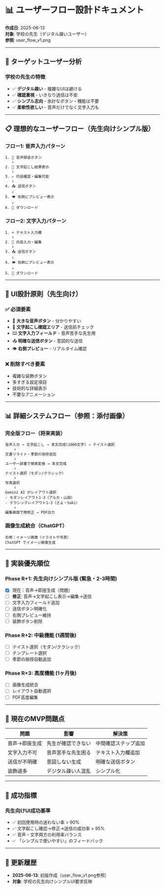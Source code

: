 # 📊 ユーザーフロー設計ドキュメント

**作成日**: 2025-06-13  
**対象**: 学校の先生（デジタル疎いユーザー）  
**参照**: user_flow_v1.png

---

## 🎯 **ターゲットユーザー分析**

### **学校の先生の特徴**
- ✅ **デジタル疎い** - 複雑なUIは避ける
- ✅ **確認重視** - いきなり送信は不安
- ✅ **シンプル志向** - 余計なボタン・機能は不要
- ✅ **柔軟性欲しい** - 音声だけでなく文字入力も

---

## 📋 **理想的なユーザーフロー（先生向けシンプル版）**

### **フロー1: 音声入力パターン**
```
1. 🎤 音声録音ボタン
   ↓
2. 📝 文字起こし結果表示
   ↓
3. ✏️ 内容確認・編集可能
   ↓
4. 📤 送信ボタン
   ↓
5. 👁️ 右側にプレビュー表示
   ↓
6. 📄 ダウンロード
```

### **フロー2: 文字入力パターン**
```
1. ⌨️ テキスト入力欄
   ↓
2. 📝 内容入力・編集
   ↓
3. 📤 送信ボタン
   ↓
4. 👁️ 右側にプレビュー表示
   ↓
5. 📄 ダウンロード
```

---

## 🎨 **UI設計原則（先生向け）**

### **✅ 必須要素**
- 🎤 **大きな音声ボタン** - 分かりやすい
- 📝 **文字起こし確認エリア** - 送信前チェック
- ⌨️ **文字入力フィールド** - 音声苦手な先生用
- 📤 **明確な送信ボタン** - 意図的な送信
- 👁️ **右側プレビュー** - リアルタイム確認

### **❌ 削除すべき要素**
- 複雑な装飾ボタン
- 多すぎる設定項目
- 技術的な詳細表示
- 不要なアニメーション

---

## 📊 **詳細システムフロー（参照：添付画像）**

### **完全版フロー（将来実装）**
```
音声入力 → 文字起こし → 本文完成(1000文字) → テイスト選択
    ↓
文書リライト・季節の挨拶追加
    ↓
ユーザー辞書で検索変換 → 本文完成
    ↓
テイスト選択（モダン/クラシック）
    ↓
写真選択
    ↓
Gemini AI がレイアウト選択
- モダンレイアウト1-3（アルカ・山田）
- クラシックレイアウト1-3（さよ・Saki）
    ↓
編集画面で微修正 → PDF出力
```

### **画像生成統合（ChatGPT）**
```
右側：イメージ画像（イラストや写真）
ChatGPT でイメージ画像生成
```

---

## 🚀 **実装優先順位**

### **Phase R+1: 先生向けシンプル版** (緊急・2-3時間)
- [x] 現在：音声→即座生成（問題）
- [ ] **修正**: 音声→文字起こし表示→編集→送信
- [ ] 文字入力フィールド追加
- [ ] 送信ボタン明確化
- [ ] 右側プレビュー維持
- [ ] 装飾ボタン削除

### **Phase R+2: 中級機能** (1週間後)
- [ ] テイスト選択（モダン/クラシック）
- [ ] テンプレート選択
- [ ] 季節の挨拶自動追加

### **Phase R+3: 高度機能** (1ヶ月後)
- [ ] 画像生成統合
- [ ] レイアウト自動選択
- [ ] PDF高度編集

---

## 📝 **現在のMVP問題点**

| 問題 | 影響 | 解決策 |
|------|------|--------|
| 音声→即座生成 | 先生が確認できない | 中間確認ステップ追加 |
| 文字入力不可 | 音声苦手な先生困る | テキスト入力欄追加 |
| 送信が不明確 | 意図しない生成 | 明確な送信ボタン |
| 装飾過多 | デジタル疎い人混乱 | シンプル化 |

---

## 🎯 **成功指標**

### **先生向けUI成功基準**
- ✅ 初回使用時の迷わない率 > 90%
- ✅ 文字起こし確認→修正→送信の成功率 > 95%
- ✅ 音声・文字両方の利用率バランス
- ✅ 「シンプルで使いやすい」のフィードバック

---

## 🔄 **更新履歴**

- **2025-06-13**: 初版作成（user_flow_v1.png参照）
- **対象**: 学校の先生向けシンプルUI要求反映 